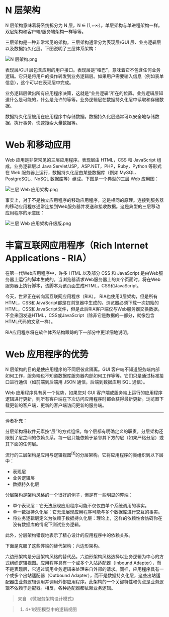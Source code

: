 # N 层架构

N 层架构意味着将系统拆分为 N 层，N ∈ [1,+∞）。单层架构与单进程架构一样。双层架构和客户端/服务端架构一样等等。

三层架构是一种非常常见的架构。三层架构通常分为表现层/GUI 层、业务逻辑层以及数据持久化层。下图说明了三层体系架构：

![N 层架构.png](https://i.loli.net/2020/12/27/NJvGA7x42BjwEaC.png)

表现层/GUI 层包含应用的用户接口。表现层是“哑巴”，意味着它不包含任何业务逻辑。它只是将用户的操作转发到业务逻辑层。如果用户需要输入信息（例如表单信息），这个可以在表现层中完成。

业务逻辑层做出所有应用程序决策，这就是“业务逻辑”所在的位置。业务逻辑层知道什么是可能的，什么是允许的等等。业务逻辑层在数据持久化层中读取和存储数据。

数据持久化层被用在应用程序中存储数据。数据持久化层通常可以安全地存储数据，执行事务，快速搜索大量数据等。

# Web 和移动应用

Web 应用是非常常见的三层应用程序。表现层由 HTML，CSS 和 JavaScript 组成，业务逻辑层以 Java Servlet/JSP，ASP.NET，PHP，Ruby，Python 等形式在 Web 服务器上运行，数据持久化层由某些数据库（例如 MySQL、PostgreSQL、NoSQL 数据库等）组成。下图是一个典型的三层 Web 应用图：

![三层 Web 应用架构.png](https://i.loli.net/2020/12/27/Hg325hiBMDnKw9R.png)

事实上，对于不是独立应用程序的移动应用程序，这是相同的原理。连接到服务器的移动应用程序通常连接到Web服务器并发送和接收数据。这是典型的三层移动应用程序的示意图：

![三层 Web 应用架构升级版.png](https://i.loli.net/2020/12/27/nBFY97ITvU6qJfm.png)

# 丰富互联网应用程序（Rich Internet Applications - RIA）

在第一代Web应用程序中，许多 HTML 以及部分 CSS 和 JavaScript 是由Web服务器上运行的脚本生成的。当浏览器请求Web服务器上的某个页面时，将在Web服务器上执行脚本，该脚本为该页面生成HTML，CSS和JavaScript。

今天，世界正在转向富互联网应用程序（RIA）。 RIA也使用3层架构，但是所有HTML，CSS和JavaScript都是在浏览器中生成的。浏览器必须下载一次初始的HTML，CSS和JavaScript文件，但是此后RIA客户端仅与Web服务器交换数据。不会来回发送HTML，CSS或JavaScript（除非它是数据的一部分，就像包含HTML代码的文章一样）。

RIA应用程序将在软件体系结构跟踪的下一部分中更详细地说明。

# Web 应用程序的优势

N 层架构的目的是使应用程序的不同层彼此隔离。GUI 客户端不知道服务端内部如何工作，服务端也不知道数据库服务器内部如何工作等等。它们只是通过标准接口进行通信（如前端到后端用 JSON 通信，后端到数据库用 SQL 通信）。

Web 应用程序具有另一个优势，如果您对 GUI 客户端或服务端上运行的应用程序逻辑进行更新，则所有客户端在下次访问应用程序时都会获得最新更新。浏览器下载更新的客户端，更新的客户端访问更新的服务端。



<hr/>

译者补充：

分层架构将软件元素按“层”的方式组织。每个层都有明确定义的职责。分层架构还限制了层之间的依赖关系。每一层只能依赖于紧邻其下方的层（如果严格分层）或其下面的任何层。

流行的三层架构是应用与逻辑视图<sup>[1]</sup>的分层架构。它将应用程序的类组织到以下层中：

+ 表现层
+ 业务逻辑层
+ 数据持久化层

分层架构是架构风格的一个很好的例子，但是有一些明显的弊端：

+ 单个表现层：它无法展现应用程序可能不仅仅由单个系统调用的事实。
+ 单一数据持久化层：它无法展现应用程序可能与多个数据库进行交互的事实。
+ 将业务逻辑层定义为依赖于数据持久化层：理论上，这样的依赖性会妨碍你在没有数据库的情况下测试业务逻辑。

此外，分层架构错误地表示了精心设计的应用程序中的依赖关系。

下面是克服了这些弊端的替代架构：六边形架构。

六边形架构是分层架构风格的替代品。六边形架构风格选择以业务逻辑为中心的方式组织逻辑视图。应用程序具有一个或多个入站适配器（Inbound Adapter），而不是表现层，它通过调用业务逻辑来处理来自外部的请求。同样，应用程序具有一个或多个出站适配器（Outbound Adapter），而不是数据持久化层，这些出站适配器由业务逻辑调用并调用外部应用程序。此架构的一个关键特性和优点是业务逻辑不依赖于适配器。相反，各种适配器都依赖业务逻辑。



> 来自 《微服务架构设计模式》

> 1. 4+1视图模型中的逻辑视图